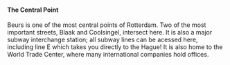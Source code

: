 #### The Central Point

Beurs is one of the most central points of Rotterdam. Two of the most important streets, Blaak and Coolsingel, intersect here. It is also a major subway interchange station; all subway lines can be acessed here, including line E which takes you directly to the Hague! It is also home to the World Trade Center, where many international companies hold offices.